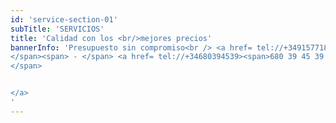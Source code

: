 ```yaml
---
id: 'service-section-01'
subTitle: 'SERVICIOS'
title: 'Calidad con los <br/>mejores precios'
bannerInfo: 'Presupuesto sin compromiso<br /> <a href= tel://+34915771849><span>915 771 849
</span><span> - </span> <a href= tel://+34680394539><span>680 39 45 39
</span>


</a>
'
---
```

